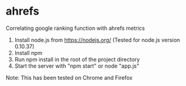 # ahrefs
Correlating google ranking function with ahrefs metrics

1. Install node.js from https://nodejs.org/ (Tested for node.js version 0.10.37)
2. Install npm
3. Run npm install in the root of the project directory
4. Start the server with "npm start" or node "app.js"

Note: This has been tested on Chrome and Firefox
